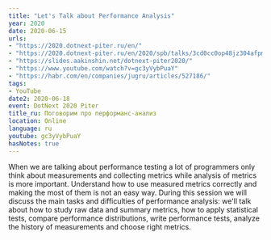 ```yaml
---
title: "Let's Talk about Performance Analysis"
year: 2020
date: 2020-06-15
urls:
- "https://2020.dotnext-piter.ru/en/"
- "https://2020.dotnext-piter.ru/en/2020/spb/talks/3cd0cc0op48jz304afpmjj/"
- "https://slides.aakinshin.net/dotnext-piter2020/"
- "https://www.youtube.com/watch?v=gc3yVybPuaY"
- "https://habr.com/en/companies/jugru/articles/527186/"
tags:
- YouTube
date2: 2020-06-18
event: DotNext 2020 Piter
title_ru: Поговорим про перформанс-анализ
location: Online
language: ru
youtube: gc3yVybPuaY
hasNotes: true
---
```


When we are talking about performance testing a lot of programmers only think about measurements and collecting metrics while analysis of metrics is more important. Understand how to use measured metrics correctly and making the most of them is not an easy way. During this session we will discuss the main tasks and difficulties of performance analysis: we'll talk about how to study raw data and summary metrics, how to apply statistical tests, compare performance distributions, write performance tests, analyze the history of measurements and choose right metrics.
